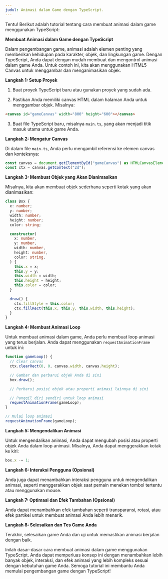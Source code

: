 ```yaml
---
judul: Animasi dalam Game dengan TypeScript.
---
```


Tentu! Berikut adalah tutorial tentang cara membuat animasi dalam game menggunakan TypeScript:

**Membuat Animasi dalam Game dengan TypeScript**

Dalam pengembangan game, animasi adalah elemen penting yang memberikan kehidupan pada karakter, objek, dan lingkungan game. Dengan TypeScript, Anda dapat dengan mudah membuat dan mengontrol animasi dalam game Anda. Untuk contoh ini, kita akan menggunakan HTML5 Canvas untuk menggambar dan menganimasikan objek.

**Langkah 1: Setup Proyek**

1. Buat proyek TypeScript baru atau gunakan proyek yang sudah ada.

2. Pastikan Anda memiliki canvas HTML dalam halaman Anda untuk menggambar objek. Misalnya:

```html
<canvas id="gameCanvas" width="800" height="600"></canvas>
```

3. Buat file TypeScript baru, misalnya `main.ts`, yang akan menjadi titik masuk utama untuk game Anda.

**Langkah 2: Mengatur Canvas**

Di dalam file `main.ts`, Anda perlu mengambil referensi ke elemen canvas dan konteksnya:

```typescript
const canvas = document.getElementById("gameCanvas") as HTMLCanvasElement;
const ctx = canvas.getContext("2d");
```

**Langkah 3: Membuat Objek yang Akan Dianimasikan**

Misalnya, kita akan membuat objek sederhana seperti kotak yang akan dianimasikan:

```typescript
class Box {
  x: number;
  y: number;
  width: number;
  height: number;
  color: string;

  constructor(
    x: number,
    y: number,
    width: number,
    height: number,
    color: string,
  ) {
    this.x = x;
    this.y = y;
    this.width = width;
    this.height = height;
    this.color = color;
  }

  draw() {
    ctx.fillStyle = this.color;
    ctx.fillRect(this.x, this.y, this.width, this.height);
  }
}
```

**Langkah 4: Membuat Animasi Loop**

Untuk membuat animasi dalam game, Anda perlu membuat loop animasi yang terus berjalan. Anda dapat menggunakan `requestAnimationFrame` untuk ini:

```typescript
function gameLoop() {
  // Clear canvas
  ctx.clearRect(0, 0, canvas.width, canvas.height);

  // Gambar dan perbarui objek Anda di sini
  box.draw();

  // Perbarui posisi objek atau properti animasi lainnya di sini

  // Panggil diri sendiri untuk loop animasi
  requestAnimationFrame(gameLoop);
}

// Mulai loop animasi
requestAnimationFrame(gameLoop);
```

**Langkah 5: Mengendalikan Animasi**

Untuk mengendalikan animasi, Anda dapat mengubah posisi atau properti objek Anda dalam loop animasi. Misalnya, Anda dapat menggerakkan kotak ke kiri:

```typescript
box.x -= 1;
```

**Langkah 6: Interaksi Pengguna (Opsional)**

Anda juga dapat menambahkan interaksi pengguna untuk mengendalikan animasi, seperti menggerakkan objek saat pemain menekan tombol tertentu atau menggunakan mouse.

**Langkah 7: Optimasi dan Efek Tambahan (Opsional)**

Anda dapat menambahkan efek tambahan seperti transparansi, rotasi, atau efek partikel untuk membuat animasi Anda lebih menarik.

**Langkah 8: Selesaikan dan Tes Game Anda**

Terakhir, selesaikan game Anda dan uji untuk memastikan animasi berjalan dengan baik.

Inilah dasar-dasar cara membuat animasi dalam game menggunakan TypeScript. Anda dapat memperluas konsep ini dengan menambahkan lebih banyak objek, interaksi, dan efek animasi yang lebih kompleks sesuai dengan kebutuhan game Anda. Semoga tutorial ini membantu Anda memulai pengembangan game dengan TypeScript!
